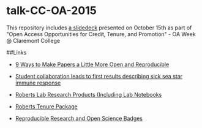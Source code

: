 # talk-CC-OA-2015
This repository includes [a slidedeck](https://github.com/sr320/talk-CC-OA-2015/raw/master/2015-CC-OAweek.pdf) presented on October 15th as part of "Open Access Opportunities for Credit, Tenure, and Promotion" - OA Week @ Claremont College


##Links

- [9 Ways to Make Papers a Little More Open and Reproducible](http://faculty.washington.edu/sr320/?p=11381)

- [Student collaboration leads to first results describing sick sea star immune response](http://www.washington.edu/news/2015/10/07/student-collaboration-leads-to-first-results-describing-sick-sea-star-immune-response/)

- [Roberts Lab Research Products (Including Lab Notebooks](http://faculty.washington.edu/sr320/?page_id=246)

- [Roberts Tenure Package](http://goo.gl/LRXbvD)

- [Reproducible Research and Open Science Badges](http://tinyurl.com/ros-badge)


